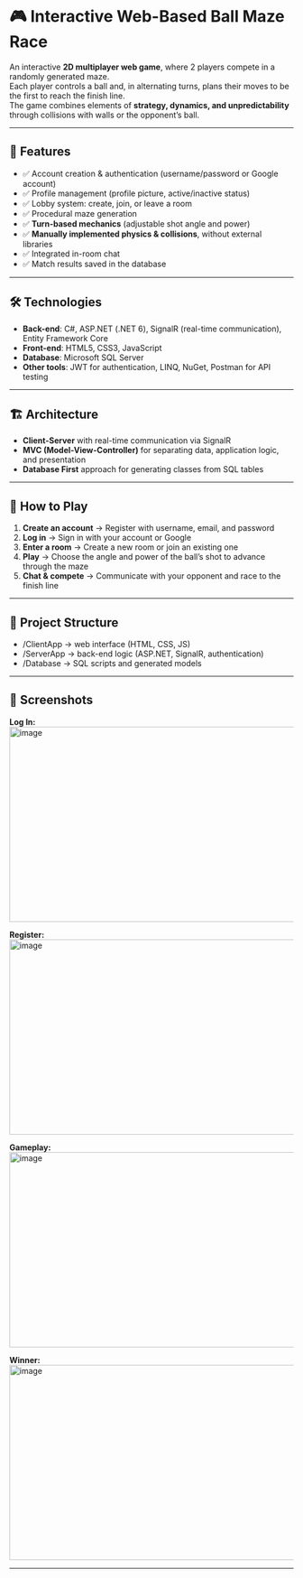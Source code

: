 # 🎮 Interactive Web-Based Ball Maze Race  

An interactive **2D multiplayer web game**, where 2 players compete in a randomly generated maze.  
Each player controls a ball and, in alternating turns, plans their moves to be the first to reach the finish line.  
The game combines elements of **strategy, dynamics, and unpredictability** through collisions with walls or the opponent’s ball.  

---

## 🚀 Features  
- ✅ Account creation & authentication (username/password or Google account)  
- ✅ Profile management (profile picture, active/inactive status)  
- ✅ Lobby system: create, join, or leave a room  
- ✅ Procedural maze generation  
- ✅ **Turn-based mechanics** (adjustable shot angle and power)  
- ✅ **Manually implemented physics & collisions**, without external libraries  
- ✅ Integrated in-room chat  
- ✅ Match results saved in the database  

---

## 🛠️ Technologies  
- **Back-end**: C#, ASP.NET (.NET 6), SignalR (real-time communication), Entity Framework Core  
- **Front-end**: HTML5, CSS3, JavaScript  
- **Database**: Microsoft SQL Server  
- **Other tools**: JWT for authentication, LINQ, NuGet, Postman for API testing  

---

## 🏗️ Architecture  
- **Client-Server** with real-time communication via SignalR  
- **MVC (Model-View-Controller)** for separating data, application logic, and presentation  
- **Database First** approach for generating classes from SQL tables  

---

## 📖 How to Play  
1. **Create an account** → Register with username, email, and password  
2. **Log in** → Sign in with your account or Google  
3. **Enter a room** → Create a new room or join an existing one  
4. **Play** → Choose the angle and power of the ball’s shot to advance through the maze  
5. **Chat & compete** → Communicate with your opponent and race to the finish line  

---

## 📂 Project Structure  
- /ClientApp → web interface (HTML, CSS, JS)  
- /ServerApp → back-end logic (ASP.NET, SignalR, authentication)  
- /Database → SQL scripts and generated models  

---

## 📸 Screenshots  

**Log In:**  
<img width="626" height="346" alt="image" src="https://github.com/user-attachments/assets/e7b9b96b-e280-4758-ba42-12a7aac6b759" />

**Register:**  
<img width="626" height="346" alt="image" src="https://github.com/user-attachments/assets/94b57e16-5026-4add-b4c2-8ce902e02ce5" />

**Gameplay:**  
<img width="626" height="346" alt="image" src="https://github.com/user-attachments/assets/39843b1e-c2d0-47f1-83ea-67f5f36f7430" />

**Winner:**  
<img width="626" height="346" alt="image" src="https://github.com/user-attachments/assets/5a7b99c8-a0cb-4d72-bf4f-676ab5c4b6e9" />

---
